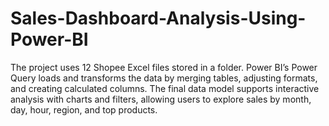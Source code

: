 # Sales-Dashboard-Analysis-Using-Power-BI
The project uses 12 Shopee Excel files stored in a folder. Power BI’s Power Query loads and transforms the data by merging tables, adjusting formats, and creating calculated columns. The final data model supports interactive analysis with charts and filters, allowing users to explore sales by month, day, hour, region, and top products.
